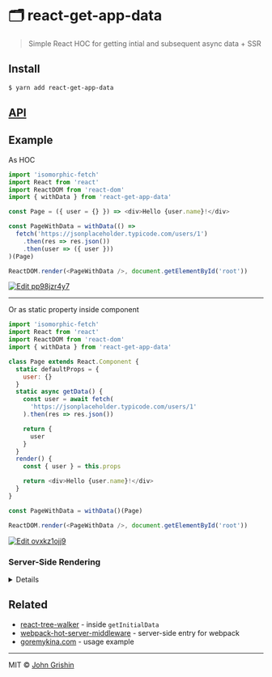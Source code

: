 # 🗂 react-get-app-data

> Simple React HOC for getting intial and subsequent async data + SSR

## Install

```sh
$ yarn add react-get-app-data
```

## [API](./docs/api.md)

## Example

As HOC


```js
import 'isomorphic-fetch'
import React from 'react'
import ReactDOM from 'react-dom'
import { withData } from 'react-get-app-data'

const Page = ({ user = {} }) => <div>Hello {user.name}!</div>

const PageWithData = withData(() =>
  fetch('https://jsonplaceholder.typicode.com/users/1')
    .then(res => res.json())
    .then(user => ({ user }))
)(Page)

ReactDOM.render(<PageWithData />, document.getElementById('root'))
```

[![Edit pp98jzr4y7](https://codesandbox.io/static/img/play-codesandbox.svg)](https://codesandbox.io/s/pp98jzr4y7)

---

Or as static property inside component

```js
import 'isomorphic-fetch'
import React from 'react'
import ReactDOM from 'react-dom'
import { withData } from 'react-get-app-data'

class Page extends React.Component {
  static defaultProps = {
    user: {}
  }
  static async getData() {
    const user = await fetch(
      'https://jsonplaceholder.typicode.com/users/1'
    ).then(res => res.json())

    return {
      user
    }
  }
  render() {
    const { user } = this.props

    return <div>Hello {user.name}!</div>
  }
}

const PageWithData = withData()(Page)

ReactDOM.render(<PageWithData />, document.getElementById('root'))
```

[![Edit ovxkz1ojj9](https://codesandbox.io/static/img/play-codesandbox.svg)](https://codesandbox.io/s/ovxkz1ojj9)


### Server-Side Rendering

<details>
  
With two-step rendering on server

```js
// server.js

import React from 'react'
import { renderToString } from 'react-dom/server'
import { getInitialData } from 'react-get-app-data'
import { html } from 'common-tags'
import App from './app'

export default () => (req, res) => {
  const appElement = (<App />)

  getInitialData(appElement)
    .then((initialData) => {
      const app = renderToString(appElement)

      res.send(html`
        <!DOCTYPE html>
        <html>
          <body>
            <div id="app">${app}</div>
            <script>
              (function () {
                window._ssr = ${JSON.stringify({ initialData })};
              })();
            </script>
            <script src="/client.js"></script>
          </body>
        </html>
      `)
    })
    .catch((error) => {
      console.error(error)
      res.status(500)
      res.send(`Error: ${error.message}`)
    })
}
```

Hydrate app and initialData in client

```js
// client.js

import React from 'react'
import ReactDOM from 'react-dom'
import { hydrateData } from 'react-get-app-data'
import App from './app'

// Get server state
const { initialData } = (window._ssr || {})

// Restore app state
hydrateData(initialData)

// Render app
ReactDOM.hydrate((
  <App />
), document.getElementById('app'))
```

</details>

## Related

- [react-tree-walker](https://github.com/ctrlplusb/react-tree-walker) - inside `getInitialData`
- [webpack-hot-server-middleware](https://www.npmjs.com/package/webpack-hot-server-middleware) - server-side entry for webpack
- [goremykina.com](https://github.com/exah/goremykina) - usage example

---

MIT © [John Grishin](http://johngrish.in)
